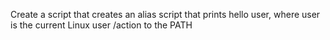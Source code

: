 Create a script that creates an alias
script that prints hello user, where user is the current Linux user
/action to the PATH
